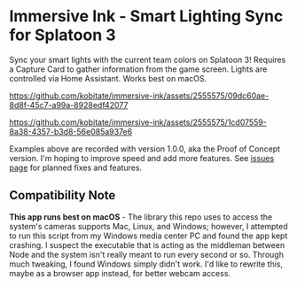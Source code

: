 # Immersive Ink - Smart Lighting Sync for Splatoon 3

Sync your smart lights with the current team colors on Splatoon 3! Requires a
Capture Card to gather information from the game screen. Lights are controlled 
via Home Assistant. Works best on macOS.

https://github.com/kobitate/immersive-ink/assets/2555575/09dc60ae-8d8f-45c7-a99a-8928edf42077

https://github.com/kobitate/immersive-ink/assets/2555575/1cd07559-8a38-4357-b3d8-56e085a937e6

Examples above are recorded with version 1.0.0, aka the Proof of Concept version.
I'm hoping to improve speed and add more features. See [issues page](https://github.com/kobitate/immersive-ink/issues) 
for planned fixes and features.

## Compatibility Note

**This app runs best on macOS** - The library this repo uses to access the 
system's cameras supports Mac, Linux, and Windows; however, I attempted to 
run this script from my Windows media center PC and found the app kept 
crashing. I suspect the executable that is acting as the middleman between 
Node and the system isn't really meant to run every second or so. Through 
much tweaking, I found Windows simply didn't work. I'd like to rewrite this,
maybe as a browser app instead, for better webcam access. 

